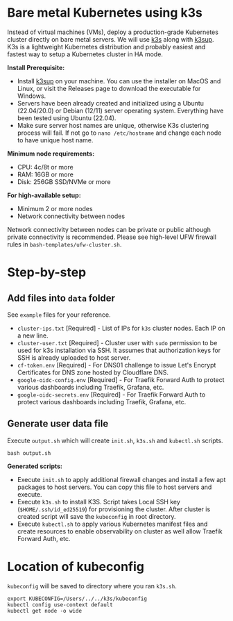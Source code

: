 # Bare metal Kubernetes using k3s
Instead of virtual machines (VMs), deploy a production-grade Kubernetes cluster directly on bare metal servers. We will use [k3s](https://k3s.io) along with [k3sup](https://github.com/alexellis/k3sup). K3s is a lightweight Kubernetes distribution and probably easiest and fastest way to setup a Kubernetes cluster in HA mode.

**Install Prerequisite:**
* Install [k3sup](https://github.com/alexellis/k3sup) on your machine. You can use the installer on MacOS and Linux, or visit the Releases page to download the executable for Windows.
* Servers have been already created and initialized using a Ubuntu (22.04/20.0) or Debian (12/11) server operating system. Everything have been tested using Ubuntu (22.04).
* Make sure server host names are unique, otherwise K3s clustering process will fail. If not go to `nano /etc/hostname` and change each node to have unique host name.

**Minimum node requirements:**
* CPU: 4c/8t or more
* RAM: 16GB or more
* Disk: 256GB SSD/NVMe or more

**For high-available setup:**
* Minimum 2 or more nodes
* Network connectivity between nodes

Network connectivity between nodes can be private or public although private connectivity is recommended. Please see high-level UFW firewall rules in `bash-templates/ufw-cluster.sh`.

# Step-by-step

## Add files into `data` folder
See `example` files for your reference.

* `cluster-ips.txt` [Required] - List of IPs for `k3s` cluster nodes. Each IP on a new line.
* `cluster-user.txt` [Required] - Cluster user with `sudo` permission to be used for k3s installation via SSH. It assumes that authorization keys for SSH is already uploaded to host server.
* `cf-token.env` [Required] - For DNS01 challenge to issue Let's Encrypt Certificates for DNS zone hosted by Cloudflare DNS.
* `google-oidc-config.env` [Required] - For Traefik Forward Auth to protect various dashboards including Traefik, Grafana, etc.
* `google-oidc-secrets.env` [Required] - For Traefik Forward Auth to protect various dashboards including Traefik, Grafana, etc.

## Generate user data file
Execute `output.sh` which will create `init.sh`, `k3s.sh` and `kubectl.sh` scripts.

```
bash output.sh
```

**Generated scripts:**
* Execute `init.sh` to apply additional firewall changes and install a few apt packages to host servers. You can copy this file to host servers and execute.
* Execute `k3s.sh` to install K3S. Script takes Local SSH key (`$HOME/.ssh/id_ed25519`) for provisioning the cluster. After cluster is created script will save the `kubeconfig` in root directory.
* Execute `kubectl.sh` to apply various Kubernetes manifest files and create resources to enable observability on cluster as well allow Traefik Forward Auth, etc.

# Location of kubeconfig
`kubeconfig` will be saved to directory where you ran `k3s.sh`.

```
export KUBECONFIG=/Users/../../k3s/kubeconfig
kubectl config use-context default
kubectl get node -o wide
```


